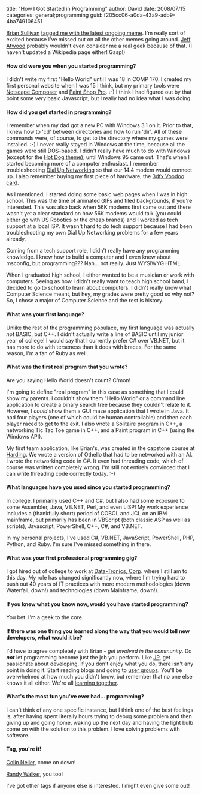 
title: "How I Got Started in Programming"
author: David
date: 2008/07/15
categories: general;programming
guid: f205cc06-a0da-43a9-adb9-4ba749106451

[Brian Sullivan](http://www.sullivansoftdev.com/blog/) [tagged me with the latest ongoing meme](http://www.sullivansoftdev.com/blog/post/How-I-Got-Started-in-Programming.aspx). I'm really sort of excited because I've missed out on all the other memes going around. [Jeff Atwood](http://www.codinghorror.com/blog/) probably wouldn't even consider me a real geek because of that. (I haven't updated a Wikipedia page either! Gasp!)

#### How old were you when you started programming?

I didn't write my first "Hello World" until I was 18 in COMP 170. I created my first personal website when I was 15 I think, but my primary tools were [Netscape Composer](http://en.wikipedia.org/wiki/Netscape_Composer) and [Paint Shop Pro](http://en.wikipedia.org/wiki/Paint_Shop_Pro). :-) I think I had figured out by that point some *very* basic Javascript, but I really had no idea what I was doing. 

#### How did you get started in programming?

I remember when my dad got a new PC with Windows 3.1 on it. Prior to that, I knew how to 'cd' between directories and how to run 'dir'. All of these commands were, of course, to get to the directory where my games were installed. :-) I never really stayed in Windows at the time, because all the games were still DOS-based. I didn't really have much to do with Windows (except for the [Hot Dog theme](http://www.codinghorror.com/blog/archives/000341.html)), until Windows 95 came out. That's when I started becoming more of a computer enthusiast. I remember troubleshooting [Dial Up Networking](http://www.annoyances.org/exec/show/article04-100) so that our 14.4 modem would connect up. I also remember buying my first piece of hardware, the [3dfx Voodoo card](http://en.wikipedia.org/wiki/3dfx).

As I mentioned, I started doing some basic web pages when I was in high school. This was the time of animated GIFs and tiled backgrounds, if you're interested. This was also back when 56K modems first came out and there wasn't yet a clear standard on how 56K modems would talk (you could either go with US Robotics or the cheap brands) and I worked as tech support at a local ISP. It wasn't hard to do tech support because I had been troubleshooting my own Dial Up Networking problems for a few years already.

Coming from a tech support role, I didn't really have any programming knowledge. I knew how to build a computer and I even knew about msconfig, but programming??? Nah... not really. Just WYSIWYG HTML.

When I graduated high school, I either wanted to be a musician or work with computers. Seeing as how I didn't really want to teach high school band, I decided to go to school to learn about computers. I didn't really know what Computer Science meant, but hey, my grades were pretty good so why not? So, I chose a major of Computer Science and the rest is history.

#### What was your first language?

Unlike the rest of the programming populace, my first language was actually *not* BASIC, but C++. I didn't actually write a line of BASIC until my junior year of college! I would say that I currently prefer C# over VB.NET, but it has more to do with terseness than it does with braces. For the same reason, I'm a fan of Ruby as well.

#### What was the first real program that you wrote?

Are you saying Hello World doesn't count? C'mon! 

I'm going to define "real program" in this case as something that I could show my parents. I couldn't show them "Hello World" or a command line application to create a binary search tree because they couldn't relate to it. However, I *could* show them a GUI maze application that I wrote in Java. It had four players (one of which could be human controllable) and then each player raced to get to the exit. I also wrote a Solitaire program in C++, a networking Tic Tac Toe game in C++, and a Paint program in C++ (using the Windows API). 

My first team application, like Brian's, was created in the capstone course at [Harding](http://www.harding.edu/). We wrote a version of Othello that had to be networked with an AI. I wrote the networking code in C#. It even had threading code, which of course was written completely wrong. I'm still not entirely convinced that I can write threading code correctly today. :-)

#### What languages have you used since you started programming?

In college, I primarily used C++ and C#, but I also had some exposure to some Assembler, Java, VB.NET, Perl, and even LISP! My work experience includes a (thankfully short) period of COBOL and JCL on an IBM mainframe, but primarily has been in VBScript (both classic ASP as well as scripts), Javascript, PowerShell, C++, C#, and VB.NET. 

In my personal projects, I've used C#, VB.NET, JavaScript, PowerShell, PHP, Python, and Ruby. I'm sure I've missed something in there.

#### What was your first professional programming gig?

I got hired out of college to work at [Data-Tronics, Corp](http://www.data-tronics.com/). where I still am to this day. My role has changed significantly now, where I'm trying hard to push out 40 years of IT practices with more modern methodologies (down Waterfall, down!) and technologies (down Mainframe, down!). 

#### If you knew what you know now, would you have started programming?

You bet. I'm a geek to the core.

#### If there was one thing you learned along the way that you would tell new developers, what would it be?

I'd have to agree completely with Brian - *get involved in the community*. Do ***not*** let programming become just the job you perform. Like [JP](http://blog.jpboodhoo.com/), get passionate about developing. If you don't enjoy what you do, there isn't any point in doing it. Start reading blogs and going to [user groups](http://fsdnug.org/). You'll be overwhelmed at how much you didn't know, but remember that no one else knows it all either. We're all [learning together](/blog/2007/03/15/how-to-get-better-at-what-youre-doing/). 

#### What's the most fun you've ever had... programming?
 
I can't think of any one specific instance, but I think one of the best feelings is, after having spent literally hours trying to debug some problem and then giving up and going home, waking up the next day and having the light bulb come on with the solution to this problem. I love solving problems with software. 
 
#### Tag, you're it!

[Colin Neller](http://www.colinneller.com/blog/), come on down!

[Randy Walker](http://mysoftwarestartup.com/blogs/), you too! 
 
I've got other tags if anyone else is interested. I might even give some out!

